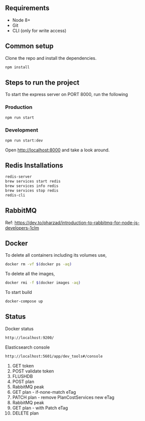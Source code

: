 
## Requirements

* Node 8+
* Git
* CLI (only for write access)

## Common setup

Clone the repo and install the dependencies.



```bash
npm install
```

## Steps to run the project

To start the express server on PORT 8000, run the following

### Production

```bash
npm run start
```

### Development

```bash
npm run start:dev
```

Open [http://localhost:8000](http://localhost:8000) and take a look around.

## Redis Installations

```bash
redis-server
brew services start redis
brew services info redis
brew services stop redis
redis-cli
```

## RabbitMQ

Ref: https://dev.to/pharzad/introduction-to-rabbitmq-for-node-js-developers-1clm


## Docker

To delete all containers including its volumes use,

```bash
docker rm -vf $(docker ps -aq)
```

To delete all the images,

```bash
docker rmi -f $(docker images -aq)
```

To start build

```bash
docker-compose up
```

## Status

Docker status

```bash
http://localhost:9200/
```

Elasticsearch console

```bash
http://localhost:5601/app/dev_tools#/console
```


1. GET token
2. POST validate token
3. FLUSHDB
4. POST plan
5. RabbitMQ peak
6. GET plan - if-none-match eTag
7. PATCH plan - remove PlanCostServices new eTag
8. RabbitMQ peak
9. GET plan - with Patch eTag
10. DELETE plan